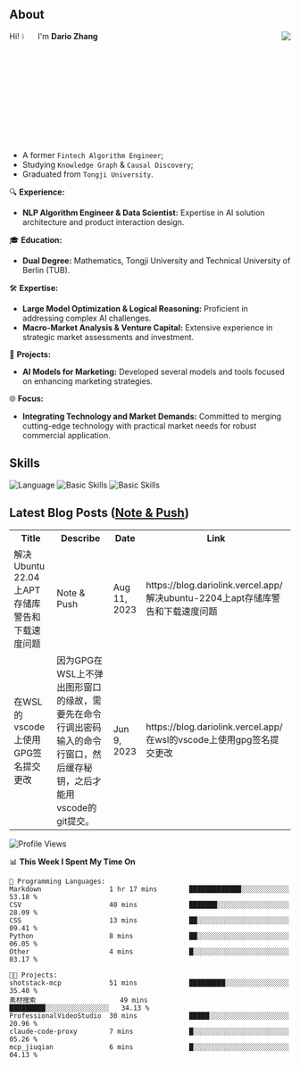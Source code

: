 ## About

<img align="right" src="https://github-readme-stats.vercel.app/api?username=dario-github&show_icons=true&bg_color=00000000&hide_title=true&hide_border=true&include_all_commits=true&count_private=true&theme=transparent" />

Hi! <img src="https://media.giphy.com/media/hvRJCLFzcasrR4ia7z/giphy.gif" width="5%"> I'm **Dario Zhang**

- A former `Fintech Algorithm Engineer`;
- Studying `Knowledge Graph` & `Causal Discovery`;
- Graduated from `Tongji University`.

🔍 **Experience:**
- **NLP Algorithm Engineer & Data Scientist:** Expertise in AI solution architecture and product interaction design.

🎓 **Education:**
- **Dual Degree:** Mathematics, Tongji University and Technical University of Berlin (TUB).

🛠️ **Expertise:**
- **Large Model Optimization & Logical Reasoning:** Proficient in addressing complex AI challenges.
- **Macro-Market Analysis & Venture Capital:** Extensive experience in strategic market assessments and investment.

🚀 **Projects:**
- **AI Models for Marketing:** Developed several models and tools focused on enhancing marketing strategies.

🌐 **Focus:**
- **Integrating Technology and Market Demands:** Committed to merging cutting-edge technology with practical market needs for robust commercial application.


## Skills

![Language](https://skillicons.dev/icons?i=py,matlab,pytorch,latex,regex,mysql,sqlite)
![Basic Skills](https://skillicons.dev/icons?i=bash,git,linux,md)
![Basic Skills](https://skillicons.dev/icons?i=vim,vscode,jupyterlab)

## Latest Blog Posts ([Note & Push](https://blog.dariolink.vercel.app/))

<table>
  <tr><th>Title</th><th>Describe</th><th>Date</th><th>Link</th></tr>
  <!-- BLOG-POST-LIST:START --><tr><td>解决Ubuntu 22.04上APT存储库警告和下载速度问题</td><td>Note &amp; Push</td><td>Aug 11, 2023</td><td>https://blog.dariolink.vercel.app/解决ubuntu-2204上apt存储库警告和下载速度问题</td></tr><tr><td>在WSL的vscode上使用GPG签名提交更改</td><td>因为GPG在WSL上不弹出图形窗口的缘故，需要先在命令行调出密码输入的命令行窗口，然后缓存秘钥，之后才能用vscode的git提交。</td><td>Jun 9, 2023</td><td>https://blog.dariolink.vercel.app/在wsl的vscode上使用gpg签名提交更改</td></tr><!-- BLOG-POST-LIST:END -->
</table>

<!--START_SECTION:waka-->
![Profile Views](http://img.shields.io/badge/Profile%20Views-0-blue)

📊 **This Week I Spent My Time On** 

```text
💬 Programming Languages: 
Markdown                 1 hr 17 mins        █████████████░░░░░░░░░░░░   53.18 % 
CSV                      40 mins             ███████░░░░░░░░░░░░░░░░░░   28.09 % 
CSS                      13 mins             ██░░░░░░░░░░░░░░░░░░░░░░░   09.41 % 
Python                   8 mins              ██░░░░░░░░░░░░░░░░░░░░░░░   06.05 % 
Other                    4 mins              █░░░░░░░░░░░░░░░░░░░░░░░░   03.17 % 

🐱‍💻 Projects: 
shotstack-mcp            51 mins             █████████░░░░░░░░░░░░░░░░   35.40 % 
素材搜索                     49 mins             █████████░░░░░░░░░░░░░░░░   34.13 % 
ProfessionalVideoStudio  30 mins             █████░░░░░░░░░░░░░░░░░░░░   20.96 % 
claude-code-proxy        7 mins              █░░░░░░░░░░░░░░░░░░░░░░░░   05.26 % 
mcp_jiuqian              6 mins              █░░░░░░░░░░░░░░░░░░░░░░░░   04.13 % 
```


<!--END_SECTION:waka-->
